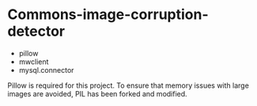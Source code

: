 # Commons-image-corruption-detector
* pillow
* mwclient
* mysql.connector

Pillow is required for this project. To ensure that memory issues with large images are avoided, PIL has been forked and modified.
